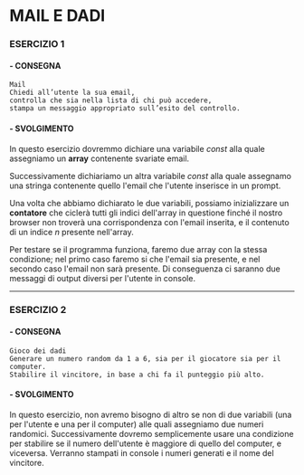 # MAIL E DADI

### ESERCIZIO 1

#### - CONSEGNA

```
Mail
Chiedi all’utente la sua email,
controlla che sia nella lista di chi può accedere,
stampa un messaggio appropriato sull’esito del controllo.
```

#### - SVOLGIMENTO

In questo esercizio dovremmo dichiare una variabile _const_ alla quale assegniamo un **array** contenente svariate email. 

Successivamente dichiariamo un altra variabile _const_ alla quale assegnamo una stringa contenente quello l'email che l'utente inserisce in un prompt. 

Una volta che abbiamo dichiarato le due variabili, possiamo inizializzare un **contatore** che ciclerà tutti gli indici dell'array in questione finché il nostro browser non troverà una corrispondenza con l'email inserita, e il contenuto di un indice _n_ presente nell'array. 

Per testare se il programma funziona, faremo due array con la stessa condizione; nel primo caso faremo si che l'email sia presente, e nel secondo caso l'email non sarà presente. Di conseguenza ci saranno due messaggi di output diversi per l'utente in console.

----

### ESERCIZIO 2

#### - CONSEGNA

```
Gioco dei dadi
Generare un numero random da 1 a 6, sia per il giocatore sia per il computer.
Stabilire il vincitore, in base a chi fa il punteggio più alto.
```

#### - SVOLGIMENTO

In questo esercizio, non avremo bisogno di altro se non di due variabili (una per l'utente e una per il computer) alle quali assegniamo due numeri randomici. Successivamente dovremo semplicemente usare una condizione per stabilire se il numero dell'utente è maggiore di quello del computer, e viceversa. Verranno stampati in console i numeri generati e il nome del vincitore.

